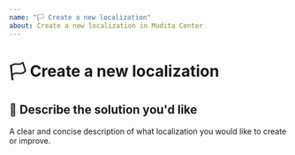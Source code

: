 ```yaml
---
name: "🏳 Create a new localization"
about: Create a new localization in Mudita Center
---
```


# 🏳 Create a new localization

## 📝 Describe the solution you'd like

A clear and concise description of what localization you would like to create or improve.
